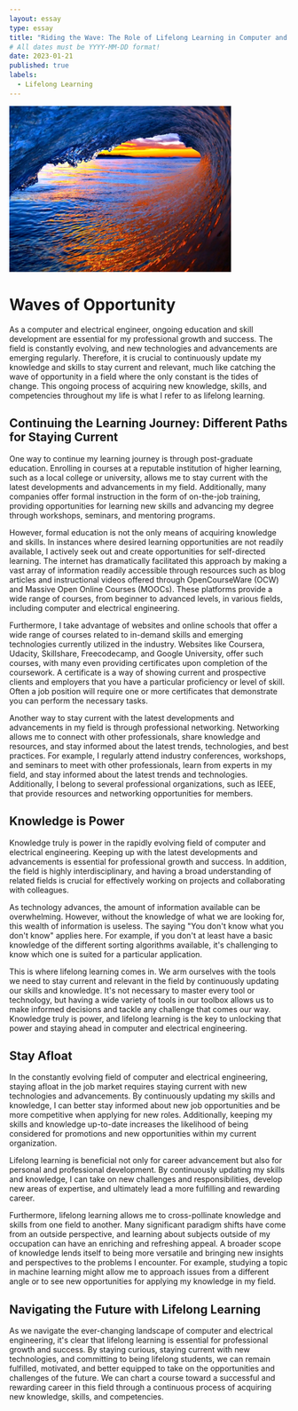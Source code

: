 ```yaml
---
layout: essay
type: essay
title: "Riding the Wave: The Role of Lifelong Learning in Computer and Electrical Engineering"
# All dates must be YYYY-MM-DD format!
date: 2023-01-21
published: true
labels:
  - Lifelong Learning
---
```


<img width="400" class="float-end pe-4" src="/img/essayPics/dusky_wave.jpg" alt="A Gorgeous Wave at Dusk">


# Waves of Opportunity
As a computer and electrical engineer, ongoing education and skill development are essential for my professional growth and success.  The field is constantly evolving, and new technologies and advancements are emerging regularly.  Therefore, it is crucial to continuously update my knowledge and skills to stay current and relevant, much like catching the wave of opportunity in a field where the only constant is the tides of change.   This ongoing process of acquiring new knowledge, skills, and competencies throughout my life is what I refer to as lifelong learning.

## Continuing the Learning Journey: Different Paths for Staying Current
One way to continue my learning journey is through post-graduate education.  Enrolling in courses at a reputable institution of higher learning, such as a local college or university, allows me to stay current with the latest developments and advancements in my field.  Additionally, many companies offer formal instruction in the form of on-the-job training, providing opportunities for learning new skills and advancing my degree through workshops, seminars, and mentoring programs.

However, formal education is not the only means of acquiring knowledge and skills.  In instances where desired learning opportunities are not readily available, I actively seek out and create opportunities for self-directed learning.  The internet has dramatically facilitated this approach by making a vast array of information readily accessible through resources such as blog articles and instructional videos offered through  OpenCourseWare (OCW) and Massive Open Online Courses (MOOCs).  These platforms provide a wide range of courses, from beginner to advanced levels, in various fields, including computer and electrical engineering.

Furthermore, I take advantage of websites and online schools that offer a wide range of courses related to in-demand skills and emerging technologies currently utilized in the industry.  Websites like Coursera, Udacity, Skillshare, Freecodecamp, and Google University, offer such courses, with many even providing certificates upon completion of the coursework.  A certificate is a way of showing current and prospective clients and employers that you have a particular proficiency or level of skill.  Often a job position will require one or more certificates that demonstrate you can perform the necessary tasks.

Another way to stay current with the latest developments and advancements in my field is through professional networking.  Networking allows me to connect with other professionals, share knowledge and resources, and stay informed about the latest trends, technologies, and best practices.  For example, I regularly attend industry conferences, workshops, and seminars to meet with other professionals, learn from experts in my field, and stay informed about the latest trends and technologies.  Additionally, I belong to several professional organizations, such as IEEE, that provide resources and networking opportunities for members.

## Knowledge is Power
Knowledge truly is power in the rapidly evolving field of computer and electrical engineering.  Keeping up with the latest developments and advancements is essential for professional growth and success.  In addition, the field is highly interdisciplinary, and having a broad understanding of related fields is crucial for effectively working on projects and collaborating with colleagues.

As technology advances, the amount of information available can be overwhelming.  However, without the knowledge of what we are looking for, this wealth of information is useless.  The saying "You don't know what you don't know" applies here.  For example, if you don't at least have a basic knowledge of the different sorting algorithms available, it's challenging to know which one is suited for a particular application.

This is where lifelong learning comes in.  We arm ourselves with the tools we need to stay current and relevant in the field by continuously updating our skills and knowledge.  It's not necessary to master every tool or technology, but having a wide variety of tools in our toolbox allows us to make informed decisions and tackle any challenge that comes our way.  Knowledge truly is power, and lifelong learning is the key to unlocking that power and staying ahead in computer and electrical engineering.

## Stay Afloat
In the constantly evolving field of computer and electrical engineering, staying afloat in the job market requires staying current with new technologies and advancements.  By continuously updating my skills and knowledge, I can better stay informed about new job opportunities and be more competitive when applying for new roles.  Additionally, keeping my skills and knowledge up-to-date increases the likelihood of being considered for promotions and new opportunities within my current organization.

Lifelong learning is beneficial not only for career advancement but also for personal and professional development.  By continuously updating my skills and knowledge, I can take on new challenges and responsibilities, develop new areas of expertise, and ultimately lead a more fulfilling and rewarding career.

Furthermore, lifelong learning allows me to cross-pollinate knowledge and skills from one field to another.  Many significant paradigm shifts have come from an outside perspective, and learning about subjects outside of my occupation can have an enriching and refreshing appeal.  A broader scope of knowledge lends itself to being more versatile and bringing new insights and perspectives to the problems I encounter.  For example, studying a topic in machine learning might allow me to approach issues from a different angle or to see new opportunities for applying my knowledge in my field.

## Navigating the Future with Lifelong Learning
As we navigate the ever-changing landscape of computer and electrical engineering, it's clear that lifelong learning is essential for professional growth and success.  By staying curious, staying current with new technologies, and committing to being lifelong students, we can remain fulfilled, motivated, and better equipped to take on the opportunities and challenges of the future.  We can chart a course toward a successful and rewarding career in this field through a continuous process of acquiring new knowledge, skills, and competencies.





